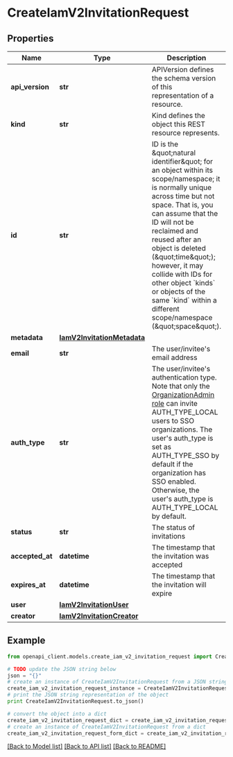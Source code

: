 # CreateIamV2InvitationRequest


## Properties
Name | Type | Description | Notes
------------ | ------------- | ------------- | -------------
**api_version** | **str** | APIVersion defines the schema version of this representation of a resource. | [optional] [readonly] 
**kind** | **str** | Kind defines the object this REST resource represents. | [optional] [readonly] 
**id** | **str** | ID is the \&quot;natural identifier\&quot; for an object within its scope/namespace; it is normally unique across time but not space. That is, you can assume that the ID will not be reclaimed and reused after an object is deleted (\&quot;time\&quot;); however, it may collide with IDs for other object &#x60;kinds&#x60; or objects of the same &#x60;kind&#x60; within a different scope/namespace (\&quot;space\&quot;). | [optional] [readonly] 
**metadata** | [**IamV2InvitationMetadata**](IamV2InvitationMetadata.md) |  | [optional] 
**email** | **str** | The user/invitee&#39;s email address | 
**auth_type** | **str** | The user/invitee&#39;s authentication type. Note that only the [OrganizationAdmin role](https://docs.confluent.io/cloud/current/access-management/access-control/cloud-rbac.html#organizationadmin) can invite AUTH_TYPE_LOCAL users to SSO organizations. The user&#39;s auth_type is set as AUTH_TYPE_SSO by default if the organization has SSO enabled. Otherwise, the user&#39;s auth_type is AUTH_TYPE_LOCAL by default.  | [optional] 
**status** | **str** | The status of invitations | [optional] [readonly] 
**accepted_at** | **datetime** | The timestamp that the invitation was accepted | [optional] [readonly] 
**expires_at** | **datetime** | The timestamp that the invitation will expire | [optional] [readonly] 
**user** | [**IamV2InvitationUser**](IamV2InvitationUser.md) |  | [optional] 
**creator** | [**IamV2InvitationCreator**](IamV2InvitationCreator.md) |  | [optional] 

## Example

```python
from openapi_client.models.create_iam_v2_invitation_request import CreateIamV2InvitationRequest

# TODO update the JSON string below
json = "{}"
# create an instance of CreateIamV2InvitationRequest from a JSON string
create_iam_v2_invitation_request_instance = CreateIamV2InvitationRequest.from_json(json)
# print the JSON string representation of the object
print CreateIamV2InvitationRequest.to_json()

# convert the object into a dict
create_iam_v2_invitation_request_dict = create_iam_v2_invitation_request_instance.to_dict()
# create an instance of CreateIamV2InvitationRequest from a dict
create_iam_v2_invitation_request_form_dict = create_iam_v2_invitation_request.from_dict(create_iam_v2_invitation_request_dict)
```
[[Back to Model list]](../ccloud/README.md#documentation-for-models) [[Back to API list]](../ccloud/README.md#documentation-for-api-endpoints) [[Back to README]](../ccloud/README.md)


